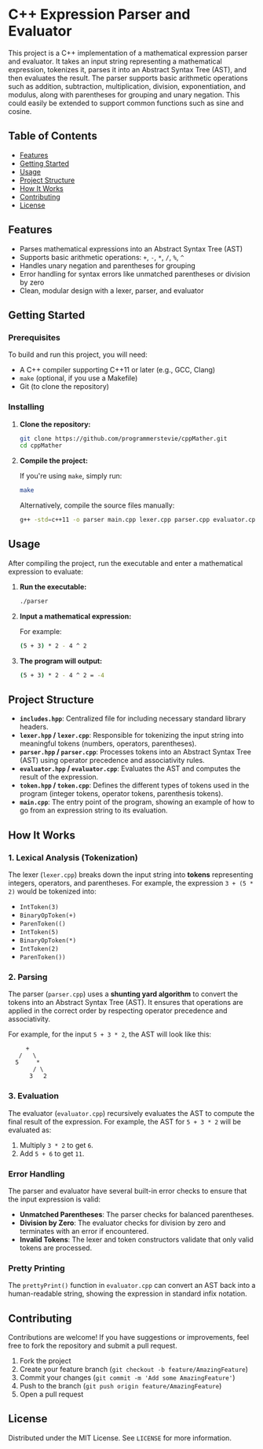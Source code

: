 # C++ Expression Parser and Evaluator

This project is a C++ implementation of a mathematical expression parser and evaluator. It takes an input string representing a mathematical expression, tokenizes it, parses it into an Abstract Syntax Tree (AST), and then evaluates the result. The parser supports basic arithmetic operations such as addition, subtraction, multiplication, division, exponentiation, and modulus, along with parentheses for grouping and unary negation. This could easily be extended to support common functions such as sine and cosine.

## Table of Contents

- [Features](#features)
- [Getting Started](#getting-started)
- [Usage](#usage)
- [Project Structure](#project-structure)
- [How It Works](#how-it-works)
- [Contributing](#contributing)
- [License](#license)

## Features

- Parses mathematical expressions into an Abstract Syntax Tree (AST)
- Supports basic arithmetic operations: `+`, `-`, `*`, `/`, `%`, `^`
- Handles unary negation and parentheses for grouping
- Error handling for syntax errors like unmatched parentheses or division by zero
- Clean, modular design with a lexer, parser, and evaluator

## Getting Started

### Prerequisites

To build and run this project, you will need:
- A C++ compiler supporting C++11 or later (e.g., GCC, Clang)
- `make` (optional, if you use a Makefile)
- Git (to clone the repository)

### Installing

1. **Clone the repository:**

   ```bash
   git clone https://github.com/programmerstevie/cppMather.git
   cd cppMather
   ```

2. **Compile the project:**

   If you're using `make`, simply run:

   ```bash
   make
   ```

   Alternatively, compile the source files manually:

   ```bash
   g++ -std=c++11 -o parser main.cpp lexer.cpp parser.cpp evaluator.cpp
   ```

## Usage

After compiling the project, run the executable and enter a mathematical expression to evaluate:

1. **Run the executable:**

   ```bash
   ./parser
   ```

2. **Input a mathematical expression:**

   For example:

   ```bash
   (5 + 3) * 2 - 4 ^ 2
   ```

3. **The program will output:**

   ```bash
   (5 + 3) * 2 - 4 ^ 2 = -4
   ```

## Project Structure

- **`includes.hpp`**: Centralized file for including necessary standard library headers.
- **`lexer.hpp` / `lexer.cpp`**: Responsible for tokenizing the input string into meaningful tokens (numbers, operators, parentheses).
- **`parser.hpp` / `parser.cpp`**: Processes tokens into an Abstract Syntax Tree (AST) using operator precedence and associativity rules.
- **`evaluator.hpp` / `evaluator.cpp`**: Evaluates the AST and computes the result of the expression.
- **`token.hpp` / `token.cpp`**: Defines the different types of tokens used in the program (integer tokens, operator tokens, parenthesis tokens).
- **`main.cpp`**: The entry point of the program, showing an example of how to go from an expression string to its evaluation.

## How It Works

### 1. Lexical Analysis (Tokenization)

The lexer (`lexer.cpp`) breaks down the input string into **tokens** representing integers, operators, and parentheses. For example, the expression `3 + (5 * 2)` would be tokenized into:

- `IntToken(3)`
- `BinaryOpToken(+)`
- `ParenToken(()`
- `IntToken(5)`
- `BinaryOpToken(*)`
- `IntToken(2)`
- `ParenToken())`

### 2. Parsing

The parser (`parser.cpp`) uses a **shunting yard algorithm** to convert the tokens into an Abstract Syntax Tree (AST). It ensures that operations are applied in the correct order by respecting operator precedence and associativity.

For example, for the input `5 + 3 * 2`, the AST will look like this:

```
     +
   /   \
  5     *
       / \
      3   2
```

### 3. Evaluation

The evaluator (`evaluator.cpp`) recursively evaluates the AST to compute the final result of the expression. For example, the AST for `5 + 3 * 2` will be evaluated as:

1. Multiply `3 * 2` to get `6`.
2. Add `5 + 6` to get `11`.

### Error Handling

The parser and evaluator have several built-in error checks to ensure that the input expression is valid:
- **Unmatched Parentheses**: The parser checks for balanced parentheses.
- **Division by Zero**: The evaluator checks for division by zero and terminates with an error if encountered.
- **Invalid Tokens**: The lexer and token constructors validate that only valid tokens are processed.

### Pretty Printing

The `prettyPrint()` function in `evaluator.cpp` can convert an AST back into a human-readable string, showing the expression in standard infix notation.

## Contributing

Contributions are welcome! If you have suggestions or improvements, feel free to fork the repository and submit a pull request.

1. Fork the project
2. Create your feature branch (`git checkout -b feature/AmazingFeature`)
3. Commit your changes (`git commit -m 'Add some AmazingFeature'`)
4. Push to the branch (`git push origin feature/AmazingFeature`)
5. Open a pull request

## License

Distributed under the MIT License. See `LICENSE` for more information.
